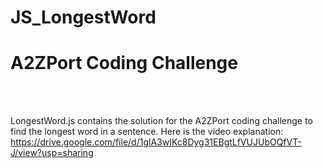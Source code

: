 # JS_LongestWord
<H1><B>A2ZPort Coding Challeng</B>e</H1></Br></Br>

LongestWord.js contains the solution for the A2ZPort coding challenge to find the longest word in a sentence. Here is the video explanation: https://drive.google.com/file/d/1glA3wIKc8Dyg31EBgtLfVUJUbOQfVT-J/view?usp=sharing


